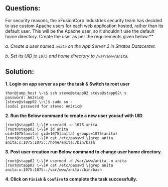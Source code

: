 ## Questions: 
For security reasons, the xFusionCorp Industries security
team has decided to use custom Apache users for each web application
hosted, rather than its default user. This will be the Apache user, so
it shouldn\'t use the default home directory. Create the user as per the
requirements given below:**

*a\. Create a user named `anita` on the App Server 2 in Stratos Datacenter.*

*b\. Set its UID to `1075` and home directory to `/var/www/anita`.*

## Solution: 
**1. Login on app server as per the task & Switch to root user**

```
thor@jump_host \~\$ ssh steve@stapp02 steve@stapp02\'s
password: Am3ric@ 
[steve@stapp02 \~\]$ sudo su -
[sudo] password for steve: Am3ric@
```

**2. Run the Below command to create a new user yousuf with UID**

```
[root@stapp02 \~\]# useradd -u 1075 anita
[root@stapp02 \~\]# id anita
uid=1075(anita) gid=1075(anita) groups=1075(anita)
[root@stapp02 \~\]# cat /etc/passwd \|grep anita anita:x:1075:1075::/home/anita:/bin/bash
```

**3. Post user creation run Below command to change user home directory.**

```
[root@stapp02 \~\]# usermod -d /var/www/anita -m anita
[root@stapp02 \~\]# cat /etc/passwd \|grep anita
anita:x:1075:1075::/var/www/anita:/bin/bash
```

**4. Click on `Finish` & `Confirm` to complete the task successfully.**
